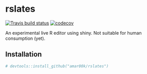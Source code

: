 
# rslates

<!-- badges: start -->
[![Travis build status](https://travis-ci.com/amar00k/rslates.svg?branch=master)](https://travis-ci.com/amar00k/rslates)
[![codecov](https://codecov.io/gh/amar00k/rslates/branch/master/graph/badge.svg?token=ZMGTRQLZJD)](https://codecov.io/gh/amar00k/rslates)
<!-- badges: end -->

An experimental live R editor using shiny. Not suitable for human consumption (yet).

## Installation

``` r
# devtools::install_github("amar00k/rslates")
```

